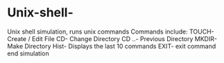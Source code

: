 # Unix-shell-
Unix shell simulation, runs unix commands
Commands include:
TOUCH- Create / Edit File
CD- Change Directory
CD ..- Previous Directory
MKDIR- Make Directory
Hist- Displays the last 10 commands
EXIT- exit command end simulation
